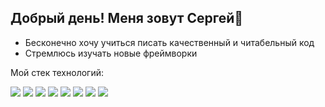 ## Добрый день! Меня зовут Сергей👋

* Бесконечно хочу учиться писать качественный и читабельный код
* Стремлюсь изучать новые фреймворки

 Мой стек технологий:

<img src="https://cdn1.iconfinder.com/data/icons/logotypes/32/badge-html-5-48.png" /> <img src="https://cdn1.iconfinder.com/data/icons/logotypes/32/badge-css-3-48.png" /> <img src="https://cdn2.iconfinder.com/data/icons/designer-skills/128/code-programming-javascript-software-develop-command-language-48.png" /> <img src="https://cdn0.iconfinder.com/data/icons/logos-brands-in-colors/128/react_color-48.png" /> <img src="https://cdn4.iconfinder.com/data/icons/logos-and-brands/512/141_Git_logo_logos-48.png" /> <img src="https://cdn1.iconfinder.com/data/icons/carbon-design-system-vol-3/32/database--mongodb-48.png" /> <img src="https://cdn0.iconfinder.com/data/icons/long-shadow-web-icons/512/nodejs-48.png" /> <img src="https://cdn.icon-icons.com/icons2/2699/PNG/48/expressjs_logo_icon_169185.png" />

<!--
**SergeyVorobyov31/SergeyVorobyov31** is a ✨ _special_ ✨ repository because its `README.md` (this file) appears on your GitHub profile.

Here are some ideas to get you started:

- 🔭 I’m currently working on ...
- 🌱 I’m currently learning ...
- 👯 I’m looking to collaborate on ...
- 🤔 I’m looking for help with ...
- 💬 Ask me about ...
- 📫 How to reach me: ...
- 😄 Pronouns: ...
- ⚡ Fun fact: ...
-->
